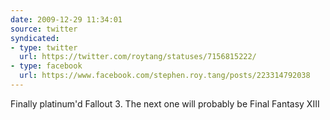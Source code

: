 ```yaml
---
date: 2009-12-29 11:34:01
source: twitter
syndicated:
- type: twitter
  url: https://twitter.com/roytang/statuses/7156815222/
- type: facebook
  url: https://www.facebook.com/stephen.roy.tang/posts/223314792038
---
```


Finally platinum'd Fallout 3. The next one will probably be Final Fantasy XIII